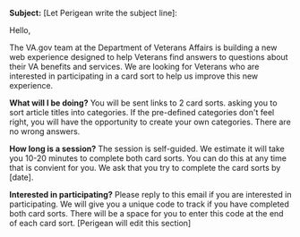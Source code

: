 **Subject:** [Let Perigean write the subject line]: 

Hello, 

The VA.gov team at the Department of Veterans Affairs is building a new web experience designed to help Veterans find answers to questions about their VA benefits and services. We are looking for Veterans who are interested in participating in a card sort to help us improve this new experience. 

**What will I be doing?**
You will be sent links to 2 card sorts.  asking you to sort article titles into categories. If the pre-defined categories don't feel right, you will have the opportunity to create your own categories. There are no wrong answers. 

**How long is a session?**
The session is self-guided. We estimate it will take you 10-20 minutes to complete both card sorts. You can do this at any time that is convient for you. We ask that you try to complete the card sorts by [date]. 

**Interested in participating?**
Please reply to this email if you are interested in participating. We will give you a unique code to track if you have completed both card sorts. There will be a space for you to enter this code at the end of each card sort. 
[Perigean will edit this section] 

